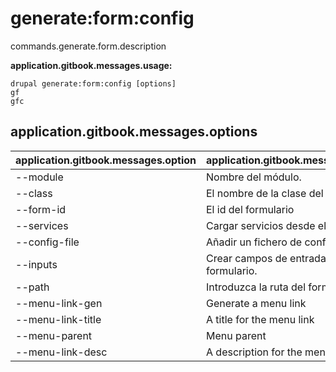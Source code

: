 # generate:form:config
commands.generate.form.description

**application.gitbook.messages.usage:**
```
drupal generate:form:config [options]
gf
gfc
```

## application.gitbook.messages.options
application.gitbook.messages.option | application.gitbook.messages.details
-------|-------------
--module | Nombre del módulo.
--class | El nombre de la clase del formulario
--form-id | El id del formulario
--services | Cargar servicios desde el contenedor.
--config-file | Añadir un fichero de configuración
--inputs | Crear campos de entrada en un formulario.
--path | Introduzca la ruta del formulario
--menu-link-gen | Generate a menu link
--menu-link-title | A title for the menu link
--menu-parent | Menu parent
--menu-link-desc | A description for the menu link
